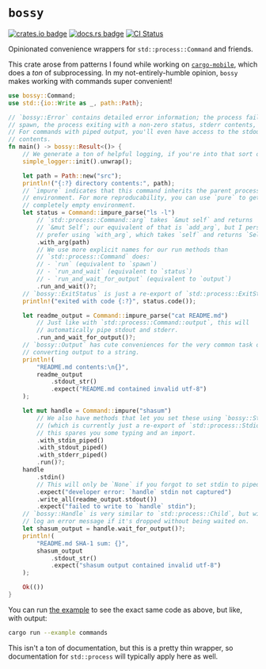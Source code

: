 # `bossy`

[![crates.io badge](http://meritbadge.herokuapp.com/bossy)](https://crates.io/crates/bossy)
[![docs.rs badge](https://docs.rs/bossy/badge.svg)](https://docs.rs/bossy)
[![CI Status](https://github.com/BrainiumLLC/bossy/workflows/CI/badge.svg)](https://github.com/BrainiumLLC/bossy/actions)

Opinionated convenience wrappers for `std::process::Command` and friends.

This crate arose from patterns I found while working on [`cargo-mobile`](https://github.com/BrainiumLLC/cargo-mobile), which does a *ton* of subprocessing. In my not-entirely-humble opinion, `bossy` makes working with commands super convenient!

```rust
use bossy::Command;
use std::{io::Write as _, path::Path};

// `bossy::Error` contains detailed error information; the process failing to
// spawn, the process exiting with a non-zero status, stderr contents, etc.
// For commands with piped output, you'll even have access to the stdout
// contents.
fn main() -> bossy::Result<()> {
    // We generate a ton of helpful logging, if you're into that sort of thing.
    simple_logger::init().unwrap();

    let path = Path::new("src");
    println!("{:?} directory contents:", path);
    // `impure` indicates that this command inherits the parent process's
    // environment. For more reproducability, you can use `pure` to get a
    // completely empty environment.
    let status = Command::impure_parse("ls -l")
        // `std::process::Command::arg` takes `&mut self` and returns
        // `&mut Self`; our equivalent of that is `add_arg`, but I personally
        // prefer using `with_arg`, which takes `self` and returns `Self`.
        .with_arg(path)
        // We use more explicit names for our run methods than
        // `std::process::Command` does:
        // - `run` (equivalent to `spawn`)
        // - `run_and_wait` (equivalent to `status`)
        // - `run_and_wait_for_output` (equivalent to `output`)
        .run_and_wait()?;
    // `bossy::ExitStatus` is just a re-export of `std::process::ExitStatus`.
    println!("exited with code {:?}", status.code());

    let readme_output = Command::impure_parse("cat README.md")
        // Just like with `std::process::Command::output`, this will
        // automatically pipe stdout and stderr.
        .run_and_wait_for_output()?;
    // `bossy::Output` has cute conveniences for the very common task of
    // converting output to a string.
    println!(
        "README.md contents:\n{}",
        readme_output
            .stdout_str()
            .expect("README.md contained invalid utf-8")
    );

    let mut handle = Command::impure("shasum")
        // We also have methods that let you set these using `bossy::Stdio`
        // (which is currently just a re-export of `std::process::Stdio`), but
        // this spares you some typing and an import.
        .with_stdin_piped()
        .with_stdout_piped()
        .with_stderr_piped()
        .run()?;
    handle
        .stdin()
        // This will only be `None` if you forgot to set stdin to piped above.
        .expect("developer error: `handle` stdin not captured")
        .write_all(readme_output.stdout())
        .expect("failed to write to `handle` stdin");
    // `bossy::Handle` is very similar to `std::process::Child`, but will
    // log an error message if it's dropped without being waited on.
    let shasum_output = handle.wait_for_output()?;
    println!(
        "README.md SHA-1 sum: {}",
        shasum_output
            .stdout_str()
            .expect("shasum output contained invalid utf-8")
    );

    Ok(())
}
```

You can run [the example](examples/commands.rs) to see the exact same code as above, but like, with output:

```sh
cargo run --example commands
```

This isn't a ton of documentation, but this is a pretty thin wrapper, so documentation for `std::process` will typically apply here as well.

